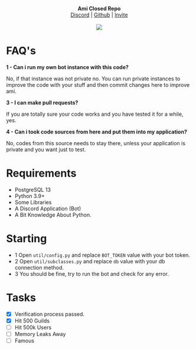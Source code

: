 <p align="center">
  <b>Ami Closed Repo</b><br>
  <a href="https://discord.gg/ZcErEwmVYu">Discord</a> |
  <a href="https://github.com/Daishiky/Ami">Github</a> |
  <a href="https://discord.com/oauth2/authorize?client_id=801742991185936384&permissions=8&scope=bot">Invite</a>
  <br><br>
  <img src="https://cdn.discordapp.com/avatars/801742991185936384/ae208c5298c51d8e37874d4d5193bc23.webp?size=1024">
</p>

# FAQ's
**1 - Can i run my own bot instance with this code?**

No, if that instance was not private no. You can run private instances to improve the code with your stuff and then commit changes here to improve ami.

**3 - I can make pull requests?**

If you are totally sure your code works and you have tested it for a while, yes.

**4 - Can i took code sources from here and put them into my application?**

No, codes from this source needs to stay there, unless your application is private and you want just to test.

# Requirements
- PostgreSQL 13
- Python 3.9+
- Some Libraries
- A Discord Application (Bot)
- A Bit Knowledge About Python.

# Starting
- 1 Open `util/config.py` and replace `BOT_TOKEN` value with your bot token.
- 2 Open `util/subclasses.py` and replace `db` value with your db connection method.
- 3 You should be fine, try to run the bot and check for any error.

# Tasks 
- [x] Verification process passed.
- [x] Hit 500 Guilds
- [ ] Hit 500k Users
- [ ] Memory Leaks Away
- [ ] Famous   
